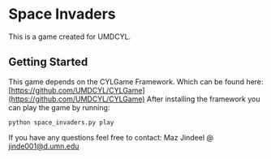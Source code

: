 # Space Invaders
This is a game created for UMDCYL.
## Getting Started
This game depends on the CYLGame Framework. Which can be found here: [https://github.com/UMDCYL/CYLGame](https://github.com/UMDCYL/CYLGame)
After installing the framework you can play the game by running:
```
python space_invaders.py play
```

If you have any questions feel free to contact: Maz Jindeel @ <jinde001@d.umn.edu>
